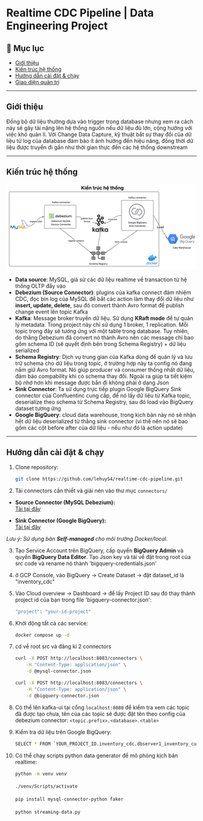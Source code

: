 # Realtime CDC Pipeline | Data Engineering Project

## 📑 Mục lục
- [Giới thiệu](#-giới-thiệu)  
- [Kiến trúc hệ thống](#-kiến-trúc-hệ-thống)   
- [Hướng dẫn cài đặt & chạy](#️-hướng-dẫn-cài-đặt--chạy)  
- [Giao diện quản trị](#-giao-diện-quản-trị)  

---

## Giới thiệu

 Đồng bộ dữ liệu thường dựa vào trigger trong database nhưng xem ra cách này sẽ gây tải nặng lên hệ thống nguồn nếu dữ liệu đủ lớn, cộng hưởng với việc khó quản lí. Với Change Data Capture, kỹ thuật bắt sự thay đổi của dữ liệu từ log của database đảm bảo ít ảnh hưởng đến hiệu năng, đồng thời dữ liệu được truyền đi gần như thời gian thực đến các hệ thống downstream

---

## Kiến trúc hệ thống

![Kiến trúc hệ thống](https://github.com/lehuy54/realtime-cdc-pipeline/blob/main/System%20Architecture.png)

- **Data source**: MySQL, giả sử các dữ liệu realtime về transaction từ hệ thống OLTP đẩy vào  
- **Debezium (Source Connector)**: plugins của kafka connect đảm nhiệm CDC, đọc bin log của MySQL để bắt các action làm thay đổi dữ liệu như **insert, update, delete**, sau đó convert thành Avro format để publish change event lên topic Kafka
- **Kafka**: Message broker truyền dữ liệu. Sử dụng **KRaft mode** để tự quản lý metadata. Trong project này chỉ sử dụng 1 broker, 1 replication. Mỗi topic trong đây sẽ tương ứng với một table trong database. Tuy nhiên, do thằng Debezium đã convert nó thành Avro nên các message chỉ bao gồm schema ID (sẽ quyết định bên trong Schema Registry) + dữ liệu serialized
- **Schema Registry**: Dịch vụ trung gian của Kafka dùng để quản lý và lưu trữ schema cho dữ liệu trong topic, ở trường hợp này ta config nó đang nắm giữ Avro format. Nó giúp producer và consumer thống nhất dữ liệu, đảm bảo compability khi có schema thay đổi. Ngoài ra giúp ta tiết kiệm bộ nhớ hơn khi message được bắn đi không phải ở dạng Json  
- **Sink Connector**: Ta sử dụng trực tiếp plugin Google BigQuery Sink connector của Confluentinc cung cấp, để nó lấy dữ liệu từ Kafka topic, deserialize theo schema từ Schema Registry, sau đó load vào BigQuery dataset tương ứng
- **Google BigQuery**: cloud data warehouse, trong kịch bản này nó sẽ nhận hết dữ liệu deserialized từ thằng sink connector (vì thế nên nó sẽ bao gồm các cột before after của dữ liệu - nếu như đó là action update)

---

## Hướng dẫn cài đặt & chạy

1. Clone repository:
    ```bash
    git clone https://github.com/lehuy54/realtime-cdc-pipeline.git
    ```
2. Tải connectors cần thiết và giải nén vào thư mục `connectors/`

- **Source Connector (MySQL Debezium):**  
  [Tải tại đây](https://repo1.maven.org/maven2/io/debezium/debezium-connector-mysql/2.5.4.Final/debezium-connector-mysql-2.5.4.Final-plugin.tar.gz)

- **Sink Connector (Google BigQuery):**  
  [Tải tại đây](https://www.confluent.io/hub/wepay/kafka-connect-bigquery)

*Lưu ý: Sử dụng bản **Self-managed** cho môi trường Docker/local.*


3. Tạo Service Account trên BigQuery, cấp quyền **BigQuery Admin** và quyền **BigQuery Data Editor**. Tạo Json key và tải về đặt trong root của src code và rename nó thành 'bigquery-credentials.json' 

4. ở GCP Console, vào BigQuery -> Create Dataset -> đặt dataset_id là "inventory_cdc"

5. Vào Cloud overview -> Dashboard -> để lấy Project ID sau đó thay thành project id của bạn trong file 'bigquery-connector.json':
    ```bash
    "project": "your-id-project"
    ```
6. Khởi động tất cả các service:
    ```bash
    docker compose up -d
    ```
7. cd về root src và đăng kí 2 connectors
    ```bash
    curl -X POST http://localhost:8083/connectors \
        -H "Content-Type: application/json" \
        -d @mysql-connector.json

    ```
    ```bash
    curl -X POST http://localhost:8083/connectors \
        -H "Content-Type: application/json" \
        -d @bigquery-connector.json

    ```
8. Có thể lên kafka-ui tại cổng `localhost:8080` để kiểm tra xem các topic đã được tạo chưa, 
   tên của các topic sẽ được đặt tên theo config của debezium connector: 
   `<topic.prefix>.<database>.<table>`

9. Kiểm tra dữ liệu trên Google BigQuery:
    ```bash
    SELECT * FROM `YOUR_PROJECT_ID.inventory_cdc.dbserver1_inventory_customers` LIMIT 10;
    ```
10. Có thể chạy scripts python data generator để mô phỏng kịch bản realtime:
    ```bash
    python -m venv venv

    ./venv/Scripts/activate

    pip install mysql-connector-python faker

    python streaming-data.py
    ```
